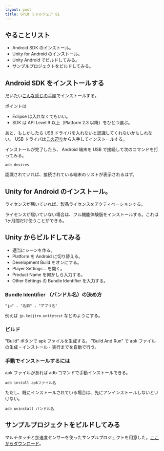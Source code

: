 ```yaml
---
layout: post
title: GP10 ミドルウェア 01
---
```


## やることリスト

- Android SDK のインストール。
- Unity for Android のインストール。
- Unity Android でビルドしてみる。
- サンプルプロジェクトをビルドしてみる。

## Android SDK をインストールする

だいたい[こんな感じの手順](http://smartgoods.me/2011/01/android_sdk_install/)でインストールする。

ポイントは

- Eclipse は入れなくてもいい。
- SDK は API Level 9 以上（Platform 2.3 以降）をひとつ選ぶ。

あと、もしかしたら USB ドライバを入れないと認識してくれないかもしれない。 USB ドライバは[この辺り](http://developer.android.com/sdk/win-usb.html)から入手してインストールする。

インストールが完了したら、 Android 端末を USB で接続して次のコマンドを打ってみる。

    adb devices

認識されていれば、接続されている端末のリストが表示されるはず。

## Unity for Android のインストール。

ライセンスが届いていれば、製品ライセンスをアクティベーションする。

ライセンスが届いていない場合は、フル機能体験版をインストールする。これは1ヶ月間だけ使うことができる。

## Unity からビルドしてみる

- 適当にシーンを作る。
- Platform を Android に切り替える。
- Development Build をオンにする。
- Player Settings... を開く。
- Product Name を何かしら入力する。
- Other Settings の Bundle Identifier を入力する。

### Bundle Identifier （バンドル名）の決め方

    "jp" . "名前" . "アプリ名"

例えば `jp.keijiro.unitytest` などのようにする。


### ビルド

"Build" ボタンで apk ファイルを生成する。 "Build And Run" で apk ファイルの生成・インストール・実行までを自動で行う。

### 手動でインストールするには

apk ファイルがあれば adb コマンドで手動インストールできる。

    adb install apkファイル名

ただし、既にインストールされている場合は、先にアンインストールしないといけない。

    adb uninstall バンドル名

## サンプルプロジェクトをビルドしてみる

マルチタッチと加速度センサーを使ったサンプルプロジェクトを用意した。[ここからダウンロード](http://github.com/keijiro/unity-android-tester/zipball/master)。
